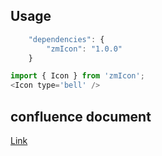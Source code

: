 ## Usage

```javascript
    "dependencies": {
        "zmIcon": "1.0.0"
    }
```
```javascript
import { Icon } from 'zmIcon';
<Icon type='bell' />
```

## confluence document
[Link](http://confluence.zmops.cc/pages/viewpage.action?pageId=3673815)
